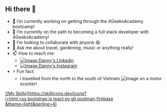 ## Hi there 👋


- 🔭 I’m currently working on getting through the 4GeeksAcademy bootcamp!
- 🌱 I’m currently on the path to becoming a full stack developer with 4GeeksAcademy!
- 👯 I’m looking to collaborate with anyone :smile:
- 💬 Ask me about travel, gardening, music or anything really!
- 📫 How to reach me:<br>
  -  [![image](https://github.com/user-attachments/assets/df0d8bde-14bc-4dc6-a6b2-fead013b41f1) Danny's Linkedin](https://www.linkedin.com/in/dannyvaldivia/)
  -  [![image](https://github.com/user-attachments/assets/f1a03700-f6c3-4764-93c7-af11b33fb0bc) Danny's Instagram](https://www.instagram.com/danny.valdivia)
- ⚡ Fun fact:
  - i travelled from the north to the south of Vietnam ![image](https://github.com/user-attachments/assets/796e2138-7078-4ba3-9cbb-268c9bb4f5ee)
on a motor scooter!
  

[![My Skills](https://skillicons.dev/icons?i=html,css,bootstrap,js,react,py,git,postman,firebase
&theme=light&perline=4)](https://skillicons.dev)
